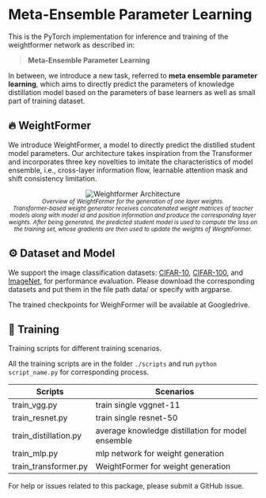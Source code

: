 # Meta-Ensemble Parameter Learning

This is the PyTorch implementation for inference and training of the weightformer network as described in: 
> **Meta-Ensemble Parameter Learning** 

In between, we introduce a new task, referred to **meta ensemble parameter learning**, which aims to directly predict the parameters of knowledge distillation model based on the parameters of base learners as well as small part of training dataset.  



## 🔥  WeightFormer

We introduce WeightFormer, a model to directly predict the distilled student model parameters. Our architecture takes inspiration from the Transformer and incorporates three key novelties to imitate the characteristics of model ensemble, i.e., cross-layer information flow, learnable attention mask and shift consistency limitation. 

<p align="center">
     <img src="https://github.com/feizc/Meta-Ensemble/blob/main/images/frame_weightformer.jpg" alt="Weightformer Architecture">
     <br/>
     <sub><em>
      Overview of WeightFormer for the generation of one layer weights. <br/> 
      Transformer-based weight generator receives concatenated weight matrices of teacher models along with model id and position information and produce the corresponding layer weights. After being generated, the predicted student model is used to compute the loss on the training set, whose gradients are then used to update the weights of WeightFormer. 
    </em></sub>
</p>



## ⚙  Dataset and Model

We support the image classification datasets: [CIFAR-10](https://www.cs.toronto.edu/~kriz/cifar-10-python.tar.gz), [CIFAR-100](https://www.cs.toronto.edu/~kriz/cifar-100-python.tar.gz), and [ImageNet](http://image-net.org), for performance evaluation. Please download the corresponding datasets and put them in the file path data/ or specify with argparse.  

The trained checkpoints for WeighFormer will be available at Googledrive. 




## 🙌 Training 

Training scripts for different training scenarios. 

All the training scripts are in the folder `./scripts` and run `python script_name.py` for corresponding process. 

| Scripts      | Scenarios |
|--------------|-----------|
| train_vgg.py |  train single vggnet-11  | 
| train_resnet.py | train single resnet-50 | 
| train_distillation.py | average knowledge distillation for model ensemble |
| train_mlp.py | mlp network for weight generation | 
| train_transformer.py | WeightFormer for weight generation | 



For help or issues related to this package, please submit a GitHub issue. 


